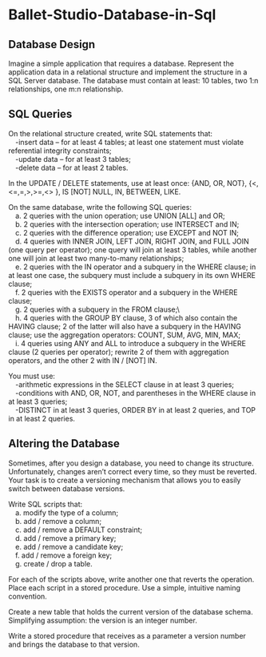 # Ballet-Studio-Database-in-Sql

## Database Design

Imagine a simple application that requires a database. Represent the application data in a relational structure and implement the structure in a SQL Server database. The database must contain at least: 10 tables, two 1:n relationships, one m:n relationship.

## SQL Queries

On the relational structure created, write SQL statements that:\
&emsp;-insert data – for at least 4 tables; at least one statement must violate referential integrity constraints;\
&emsp;-update data – for at least 3 tables;\
&emsp;-delete data – for at least 2 tables.

In the UPDATE / DELETE statements, use at least once: {AND, OR, NOT},  {<,<=,=,>,>=,<> }, IS [NOT] NULL, IN, BETWEEN, LIKE.

On the same database, write the following SQL queries:\
&emsp;a. 2 queries with the union operation; use UNION [ALL] and OR;\
&emsp;b. 2 queries with the intersection operation; use INTERSECT and IN;\
&emsp;c. 2 queries with the difference operation; use EXCEPT and NOT IN;\
&emsp;d. 4 queries with INNER JOIN, LEFT JOIN, RIGHT JOIN, and FULL JOIN (one query per operator); one query will join at least 3 tables, while another one will join at least two many-to-many relationships;\
&emsp;e. 2 queries with the IN operator and a subquery in the WHERE clause; in at least one case, the subquery must include a subquery in its own WHERE clause;\
&emsp;f. 2 queries with the EXISTS operator and a subquery in the WHERE clause;\
&emsp;g. 2 queries with a subquery in the FROM clause;\                         
&emsp;h. 4 queries with the GROUP BY clause, 3 of which also contain the HAVING clause; 2 of the latter will also have a subquery in the HAVING clause; use the aggregation operators: COUNT, SUM, AVG, MIN, MAX;\
&emsp;i. 4 queries using ANY and ALL to introduce a subquery in the WHERE clause (2 queries per operator); rewrite 2 of them with aggregation operators, and the other 2 with IN / [NOT] IN.

You must use:\
&emsp;-arithmetic expressions in the SELECT clause in at least 3 queries;\
&emsp;-conditions with AND, OR, NOT, and parentheses in the WHERE clause in at least 3 queries;\
&emsp;-DISTINCT in at least 3 queries, ORDER BY in at least 2 queries, and TOP in at least 2 queries.

## Altering the Database

Sometimes, after you design a database, you need to change its structure. Unfortunately, changes aren’t correct every time, so they must be reverted. Your task is to create a versioning mechanism that allows you to easily switch between database versions.

Write SQL scripts that:\
&emsp;a. modify the type of a column;\
&emsp;b. add / remove a column;\
&emsp;c. add / remove a DEFAULT constraint;\
&emsp;d. add / remove a primary key;\
&emsp;e. add / remove a candidate key;\
&emsp;f. add / remove a foreign key;\
&emsp;g. create / drop a table.

For each of the scripts above, write another one that reverts the operation. Place each script in a stored procedure. Use a simple, intuitive naming convention.

Create a new table that holds the current version of the database schema. Simplifying assumption: the version is an integer number.

Write a stored procedure that receives as a parameter a version number and brings the database to that version.
